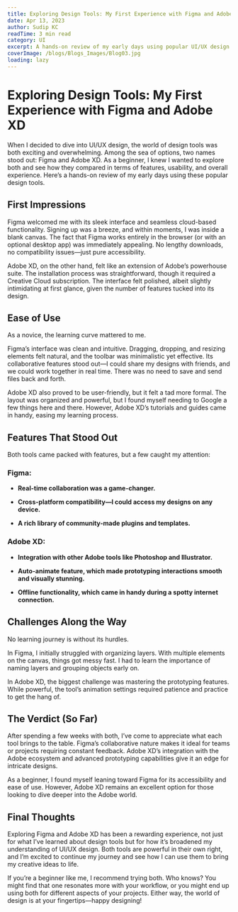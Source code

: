 ```yaml
---
title: Exploring Design Tools: My First Experience with Figma and Adobe XD
date: Apr 13, 2023
author: Sudip KC
readTime: 3 min read
category: UI
excerpt: A hands-on review of my early days using popular UI/UX design tools.
coverImage: /blogs/Blogs_Images/Blog03.jpg
loading: lazy
---
```


# Exploring Design Tools: My First Experience with Figma and Adobe XD

When I decided to dive into UI/UX design, the world of design tools was both exciting and overwhelming. Among the sea of options, two names stood out: Figma and Adobe XD. As a beginner, I knew I wanted to explore both and see how they compared in terms of features, usability, and overall experience. Here’s a hands-on review of my early days using these popular design tools.

## First Impressions

Figma welcomed me with its sleek interface and seamless cloud-based functionality. Signing up was a breeze, and within moments, I was inside a blank canvas. The fact that Figma works entirely in the browser (or with an optional desktop app) was immediately appealing. No lengthy downloads, no compatibility issues—just pure accessibility.

Adobe XD, on the other hand, felt like an extension of Adobe’s powerhouse suite. The installation process was straightforward, though it required a Creative Cloud subscription. The interface felt polished, albeit slightly intimidating at first glance, given the number of features tucked into its design.

## Ease of Use

As a novice, the learning curve mattered to me.

Figma’s interface was clean and intuitive. Dragging, dropping, and resizing elements felt natural, and the toolbar was minimalistic yet effective. Its collaborative features stood out—I could share my designs with friends, and we could work together in real time. There was no need to save and send files back and forth.

Adobe XD also proved to be user-friendly, but it felt a tad more formal. The layout was organized and powerful, but I found myself needing to Google a few things here and there. However, Adobe XD’s tutorials and guides came in handy, easing my learning process.

## Features That Stood Out

Both tools came packed with features, but a few caught my attention:

### Figma:

- **Real-time collaboration was a game-changer.**

- **Cross-platform compatibility—I could access my designs on any device.**

- **A rich library of community-made plugins and templates.**

### Adobe XD:

- **Integration with other Adobe tools like Photoshop and Illustrator.**

- **Auto-animate feature, which made prototyping interactions smooth and visually stunning.**

- **Offline functionality, which came in handy during a spotty internet connection.**

## Challenges Along the Way

No learning journey is without its hurdles.

In Figma, I initially struggled with organizing layers. With multiple elements on the canvas, things got messy fast. I had to learn the importance of naming layers and grouping objects early on.

In Adobe XD, the biggest challenge was mastering the prototyping features. While powerful, the tool’s animation settings required patience and practice to get the hang of.

## The Verdict (So Far)

After spending a few weeks with both, I’ve come to appreciate what each tool brings to the table. Figma’s collaborative nature makes it ideal for teams or projects requiring constant feedback. Adobe XD’s integration with the Adobe ecosystem and advanced prototyping capabilities give it an edge for intricate designs.

As a beginner, I found myself leaning toward Figma for its accessibility and ease of use. However, Adobe XD remains an excellent option for those looking to dive deeper into the Adobe world.

## Final Thoughts

Exploring Figma and Adobe XD has been a rewarding experience, not just for what I’ve learned about design tools but for how it’s broadened my understanding of UI/UX design. Both tools are powerful in their own right, and I’m excited to continue my journey and see how I can use them to bring my creative ideas to life.

If you’re a beginner like me, I recommend trying both. Who knows? You might find that one resonates more with your workflow, or you might end up using both for different aspects of your projects. Either way, the world of design is at your fingertips—happy designing!